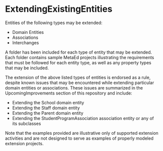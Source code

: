 # ExtendingExistingEntities

Entities of the following types may be extended:
- Domain Entities
- Associations
- Interchanges

A folder has been included for each type of entity that may be extended. Each folder contains sample MetaEd projects illustrating the requirements that must be followed for each entity type, as well as any property types that may be included.

The extension of the above listed types of entities is endorsed as a rule, despite known issues that may be encountered while extending particular domain entities or associations. These issues are summarized in the UpcomingImprovements section of this repository and include:
- Extending the School domain entity
- Extending the Staff domain entity
- Extending the Parent domain entity
- Extending the StudentProgramAssociation association entity or any of its subclasses

Note that the examples provided are illustrative only of supported extension activities and are not designed to serve as examples of properly modeled extension projects.